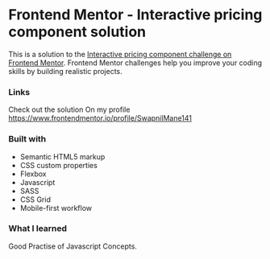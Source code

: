 # Frontend Mentor - Interactive pricing component solution

This is a solution to the [Interactive pricing component challenge on Frontend Mentor](https://www.frontendmentor.io/challenges/interactive-pricing-component-t0m8PIyY8). Frontend Mentor challenges help you improve your coding skills by building realistic projects. 

### Links
Check out the solution On my profile
https://www.frontendmentor.io/profile/SwapnilMane141

### Built with

- Semantic HTML5 markup
- CSS custom properties
- Flexbox
- Javascript
- SASS
- CSS Grid
- Mobile-first workflow

### What I learned

Good Practise of Javascript Concepts.




